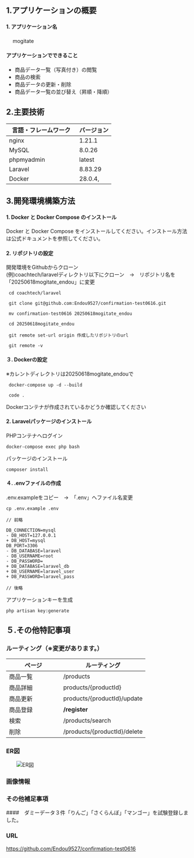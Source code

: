 ## 1.アプリケーションの概要

#### 1. アプリケーション名

　 mogitate

#### アプリケーションでできること

- 商品データ一覧（写真付き）の閲覧
- 商品の検索
- 商品データの更新・削除
- 商品データ一覧の並び替え（昇順・降順）



## 2.主要技術

| 言語・フレームワーク　 | バージョン |
| -------------------- | ---------- |
| nginx                | 1.21.1     |
| MySQL                | 8.0.26     |
| phpmyadmin           | latest     |
| Laravel              | 8.83.29    |
| Docker               | 28.0.4,    |



## 3.開発環境構築方法

#### 1. Docker と Docker Compose のインストール

Docker と Docker Compose をインストールしてください。インストール方法は公式ドキュメントを参照してください。


#### 2. リポジトリの設定

開発環境をGithubからクローン<br />
(例)coachtech/laravelディレクトリ以下にクローン　→　リポジトリ名を「20250618mogitate_endou」に変更
```
 cd coachtech/laravel
```
```
 git clone git@github.com:Endou9527/confirmation-test0616.git
```
```
 mv confirmation-test0616 20250618mogitate_endou
```


```
 cd 20250618mogitate_endou
```
```
 git remote set-url origin 作成したリポジトリのurl
```
```
 git remote -v
```


#### ３. Dockerの設定

※カレントディレクトリは20250618mogitate_endouで
```
 docker-compose up -d --build
```
```
 code .
```
Dockerコンテナが作成されているかどうか確認してください


#### 2. Laravelパッケージのインストール

PHPコンテナへログイン

```
docker-compose exec php bash
```

パッケージのインストール

```
composer install
```


#### ４. .envファイルの作成

.env.exampleをコピー　→　「.env」へファイル名変更
```
cp .env.example .env
```


```
// 前略

DB_CONNECTION=mysql
- DB_HOST=127.0.0.1
+ DB_HOST=mysql
DB_PORT=3306
- DB_DATABASE=laravel
- DB_USERNAME=root
- DB_PASSWORD=
+ DB_DATABASE=laravel_db
+ DB_USERNAME=laravel_user
+ DB_PASSWORD=laravel_pass

// 後略

```


アプリケーションキーを生成

```
php artisan key:generate
```


## ５.その他特記事項

### ルーティング（※変更があります。）

  | ページ　   　　　　| ルーティング        　 |
  | ------------- | ----------------------------|
  | 商品一覧        | /products                   |
  | 商品詳細       | products/{productId}        |
  | 商品更新　　    | products/{productId}/update |
  | 商品登録       | __/register__　　　　　           |
  | 検索　　        | /products/search             |
  | 削除  　　      | /products/{productId}/delete |

### ER図
　　![ER図](src/ER図.png)


### 画像情報


### その他補足事項
  ####　ダミーデータ３件「りんご」「さくらんぼ」「マンゴー」を試験登録しました。

### URL
https://github.com/Endou9527/confirmation-test0616

